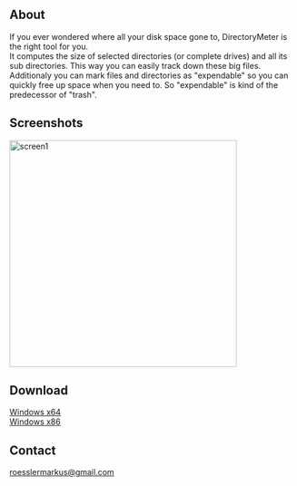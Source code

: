 ## About
If you ever wondered where all your disk space gone to, DirectoryMeter is the right tool for you.  
It computes the size of selected directories (or complete drives) and all its sub directories. This way you can easily track down these big files.  
Additionaly you can mark files and directories as "expendable" so you can quickly free up space when you need to. So "expendable" is kind of the predecessor of "trash".

## Screenshots
<img src="https://i.imgur.com/FSeplEV.png" alt="screen1" width="400px" />

## Download
[Windows x64](https://github.com/markusroessler/DirectoryMeter/releases/download/1.5.0.1/DirectoryMeter.1.5.0.1.win.x64.zip)  
[Windows x86](https://github.com/markusroessler/DirectoryMeter/releases/download/1.5.0.1/DirectoryMeter.1.5.0.1.win.x86.zip)

## Contact
roesslermarkus@gmail.com
